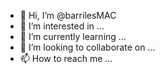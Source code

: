 - 👋 Hi, I’m @barrilesMAC
- 👀 I’m interested in ...
- 🌱 I’m currently learning ...
- 💞️ I’m looking to collaborate on ...
- 📫 How to reach me ...

<!---
barrilesMAC/barrilesMAC is a ✨ special ✨ repository because its `README.md` (this file) appears on your GitHub profile.
You can click the Preview link to take a look at your changes.
--->
